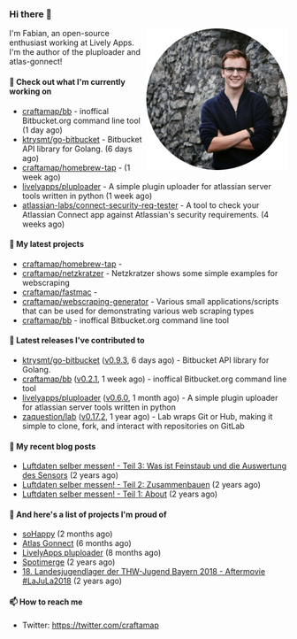 ### Hi there 👋

<img src="https://raw.githubusercontent.com/craftamap/craftamap/master/assets/profile_picture.png" align="right" width="256"/>

I'm Fabian, an open-source enthusiast working at Lively Apps. I'm the author of the pluploader and atlas-gonnect!

#### 👷 Check out what I'm currently working on

- [craftamap/bb](https://github.com/craftamap/bb) - inoffical Bitbucket.org command line tool (1 day ago)
- [ktrysmt/go-bitbucket](https://github.com/ktrysmt/go-bitbucket) - Bitbucket API library for Golang. (6 days ago)
- [craftamap/homebrew-tap](https://github.com/craftamap/homebrew-tap) -  (1 week ago)
- [livelyapps/pluploader](https://github.com/livelyapps/pluploader) - A simple plugin uploader for atlassian server tools written in python (1 week ago)
- [atlassian-labs/connect-security-req-tester](https://github.com/atlassian-labs/connect-security-req-tester) - A tool to check your Atlassian Connect app against Atlassian&#39;s security requirements. (4 weeks ago)

#### 🌱 My latest projects

- [craftamap/homebrew-tap](https://github.com/craftamap/homebrew-tap) - 
- [craftamap/netzkratzer](https://github.com/craftamap/netzkratzer) - Netzkratzer shows some simple examples for webscraping
- [craftamap/fastmac](https://github.com/craftamap/fastmac) - 
- [craftamap/webscraping-generator](https://github.com/craftamap/webscraping-generator) - Various small applications/scripts that can be used for demonstrating various web scraping types
- [craftamap/bb](https://github.com/craftamap/bb) - inoffical Bitbucket.org command line tool

#### 🔭 Latest releases I've contributed to

- [ktrysmt/go-bitbucket](https://github.com/ktrysmt/go-bitbucket) ([v0.9.3](https://github.com/ktrysmt/go-bitbucket/releases/tag/v0.9.3), 6 days ago) - Bitbucket API library for Golang.
- [craftamap/bb](https://github.com/craftamap/bb) ([v0.2.1](https://github.com/craftamap/bb/releases/tag/v0.2.1), 1 week ago) - inoffical Bitbucket.org command line tool
- [livelyapps/pluploader](https://github.com/livelyapps/pluploader) ([v0.6.0](https://github.com/livelyapps/pluploader/releases/tag/v0.6.0), 1 month ago) - A simple plugin uploader for atlassian server tools written in python
- [zaquestion/lab](https://github.com/zaquestion/lab) ([v0.17.2](https://github.com/zaquestion/lab/releases/tag/v0.17.2), 1 year ago) - Lab wraps Git or Hub, making it simple to clone, fork, and interact with repositories on GitLab

#### 📜 My recent blog posts


- [Luftdaten selber messen! - Teil 3: Was ist Feinstaub und die Auswertung des Sensors](https://dev.siegelfabian.de/posts/2018/02/luftdaten3/) (2 years ago)
- [Luftdaten selber messen! - Teil 2: Zusammenbauen](https://dev.siegelfabian.de/posts/2018/02/luftdaten2/) (2 years ago)
- [Luftdaten selber messen! - Teil 1: About](https://dev.siegelfabian.de/posts/2018/02/luftdaten1/) (2 years ago)

#### 🦚 And here's a list of projects I'm proud of

- [soHappy](https://dev.siegelfabian.de/projects/2020/sohappy/) (2 months ago)
- [Atlas Gonnect](https://dev.siegelfabian.de/projects/2020/atlas-gonnect/) (6 months ago)
- [LivelyApps pluploader](https://dev.siegelfabian.de/projects/2020/pluploader/) (8 months ago)
- [Spotimerge](https://dev.siegelfabian.de/projects/2019/spotimerge/) (2 years ago)
- [18. Landesjugendlager der THW-Jugend Bayern 2018 - Aftermovie #LaJuLa2018](https://dev.siegelfabian.de/projects/2018/lajula/) (2 years ago)

#### 📫 How to reach me

- Twitter: https://twitter.com/craftamap
